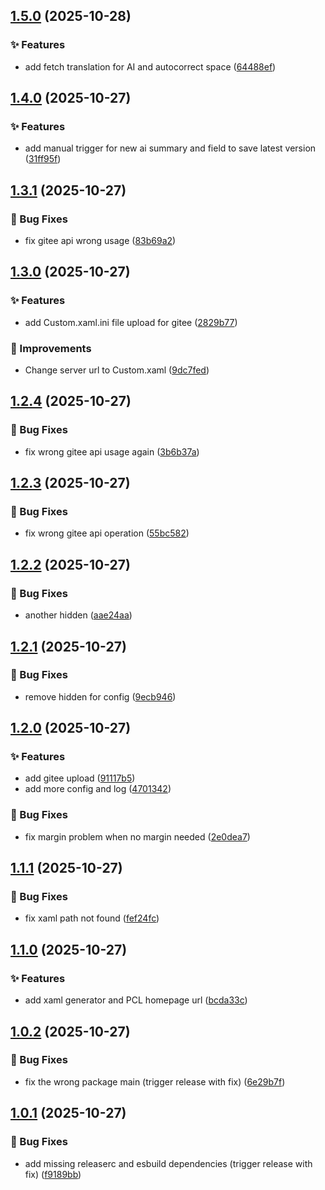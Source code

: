 ## [1.5.0](https://github.com/pynickle/koishi-plugin-minecraft-notifier/compare/v1.4.0...v1.5.0) (2025-10-28)

### ✨ Features

* add fetch translation for AI and autocorrect space ([64488ef](https://github.com/pynickle/koishi-plugin-minecraft-notifier/commit/64488ef975b38c350c10dfd451de5d857cdb35bd))

## [1.4.0](https://github.com/pynickle/koishi-plugin-minecraft-notifier/compare/v1.3.1...v1.4.0) (2025-10-27)

### ✨ Features

* add manual trigger for new ai summary and field to save latest version ([31ff95f](https://github.com/pynickle/koishi-plugin-minecraft-notifier/commit/31ff95f34e0bd9eba9368ebc3c6e77cbb0693980))

## [1.3.1](https://github.com/pynickle/koishi-plugin-minecraft-notifier/compare/v1.3.0...v1.3.1) (2025-10-27)

### 🐛 Bug Fixes

* fix gitee api wrong usage ([83b69a2](https://github.com/pynickle/koishi-plugin-minecraft-notifier/commit/83b69a2cb61576160737c6dd3fbde24936c5611a))

## [1.3.0](https://github.com/pynickle/koishi-plugin-minecraft-notifier/compare/v1.2.4...v1.3.0) (2025-10-27)

### ✨ Features

* add Custom.xaml.ini file upload for gitee ([2829b77](https://github.com/pynickle/koishi-plugin-minecraft-notifier/commit/2829b777f35603e39c51afc519b8bb1370f84430))

### 🚀 Improvements

* Change server url to Custom.xaml ([9dc7fed](https://github.com/pynickle/koishi-plugin-minecraft-notifier/commit/9dc7fed088be7fa1a5df9e9af6df97e2dadb976e))

## [1.2.4](https://github.com/pynickle/koishi-plugin-minecraft-notifier/compare/v1.2.3...v1.2.4) (2025-10-27)

### 🐛 Bug Fixes

* fix wrong gitee api usage again ([3b6b37a](https://github.com/pynickle/koishi-plugin-minecraft-notifier/commit/3b6b37a916b50a5b538f40ef5cb4e6eeb7994038))

## [1.2.3](https://github.com/pynickle/koishi-plugin-minecraft-notifier/compare/v1.2.2...v1.2.3) (2025-10-27)

### 🐛 Bug Fixes

* fix wrong gitee api operation ([55bc582](https://github.com/pynickle/koishi-plugin-minecraft-notifier/commit/55bc582430e43dd45a74cb177bf737de31ff7218))

## [1.2.2](https://github.com/pynickle/koishi-plugin-minecraft-notifier/compare/v1.2.1...v1.2.2) (2025-10-27)

### 🐛 Bug Fixes

* another hidden ([aae24aa](https://github.com/pynickle/koishi-plugin-minecraft-notifier/commit/aae24aab7656ba0598cd1f0694d1bd79d0b55f8c))

## [1.2.1](https://github.com/pynickle/koishi-plugin-minecraft-notifier/compare/v1.2.0...v1.2.1) (2025-10-27)

### 🐛 Bug Fixes

* remove hidden for config ([9ecb946](https://github.com/pynickle/koishi-plugin-minecraft-notifier/commit/9ecb94632d347b2032289ddb99e4de6ff67ad3ce))

## [1.2.0](https://github.com/pynickle/koishi-plugin-minecraft-notifier/compare/v1.1.1...v1.2.0) (2025-10-27)

### ✨ Features

* add gitee upload ([91117b5](https://github.com/pynickle/koishi-plugin-minecraft-notifier/commit/91117b5729566b0922400cf1472d605d259bd4d6))
* add more config and log ([4701342](https://github.com/pynickle/koishi-plugin-minecraft-notifier/commit/47013426e81bbc27668bd22c1754afd8cb099798))

### 🐛 Bug Fixes

* fix margin problem when no margin needed ([2e0dea7](https://github.com/pynickle/koishi-plugin-minecraft-notifier/commit/2e0dea74699656ea31bcbc301bbc52c6bb54c8f1))

## [1.1.1](https://github.com/pynickle/koishi-plugin-minecraft-notifier/compare/v1.1.0...v1.1.1) (2025-10-27)

### 🐛 Bug Fixes

* fix xaml path not found ([fef24fc](https://github.com/pynickle/koishi-plugin-minecraft-notifier/commit/fef24fcf0eebab2786c147a2fe159166cafa8dad))

## [1.1.0](https://github.com/pynickle/koishi-plugin-minecraft-notifier/compare/v1.0.2...v1.1.0) (2025-10-27)

### ✨ Features

* add xaml generator and PCL homepage url ([bcda33c](https://github.com/pynickle/koishi-plugin-minecraft-notifier/commit/bcda33ca73e373970a18c96d31bf3e46194ea43d))

## [1.0.2](https://github.com/pynickle/koishi-plugin-minecraft-notifier/compare/v1.0.1...v1.0.2) (2025-10-27)

### 🐛 Bug Fixes

* fix the wrong package main (trigger release with fix) ([6e29b7f](https://github.com/pynickle/koishi-plugin-minecraft-notifier/commit/6e29b7f75f1a6c291e4015b310447defce0a8e27))

## [1.0.1](https://github.com/pynickle/koishi-plugin-minecraft-notifier/compare/v1.0.0...v1.0.1) (2025-10-27)

### 🐛 Bug Fixes

* add missing releaserc and esbuild dependencies (trigger release with fix) ([f9189bb](https://github.com/pynickle/koishi-plugin-minecraft-notifier/commit/f9189bb255135b83904122922ae00d8717c0447b))
